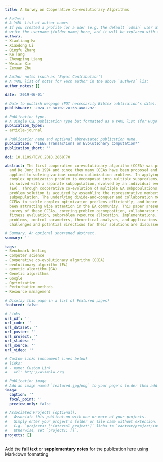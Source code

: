 ```yaml
---
title: A Survey on Cooperative Co-evolutionary Algorithms

# Authors
# A YAML list of author names
# If you created a profile for a user (e.g. the default `admin` user at `content/authors/admin/`), 
# write the username (folder name) here, and it will be replaced with their full name and linked to their profile.
authors:
- Xiaoliang Ma
- Xiaodong Li
- Qingfu Zhang
- Ke Tang
- Zhengping Liang
- Weixin Xie
- Zexuan Zhu

# Author notes (such as 'Equal Contribution')
# A YAML list of notes for each author in the above `authors` list
author_notes: []

date: '2019-06-01'

# Date to publish webpage (NOT necessarily Bibtex publication's date).
publishDate: '2024-10-30T07:28:58.488229Z'

# Publication type.
# A single CSL publication type but formatted as a YAML list (for Hugo requirements).
publication_types:
- article-journal

# Publication name and optional abbreviated publication name.
publication: '*IEEE Transactions on Evolutionary Computation*'
publication_short: ''

doi: 10.1109/TEVC.2018.2868770

abstract: The first cooperative co-evolutionary algorithm (CCEA) was proposed by Potter
  and De Jong in 1994 and since then many CCEAs have been proposed and successfully
  applied to solving various complex optimization problems. In applying CCEAs, the
  complex optimization problem is decomposed into multiple subproblems, and each subproblem
  is solved with a separate subpopulation, evolved by an individual evolutionary algorithm
  (EA). Through cooperative co-evolution of multiple EA subpopulations, a complete
  problem solution is acquired by assembling the representative members from each
  subpopulation. The underlying divide-and-conquer and collaboration mechanisms enable
  CCEAs to tackle complex optimization problems efficiently, and hence CCEAs have
  been attracting wide attention in the EA community. This paper presents a comprehensive
  survey of these CCEAs, covering problem decomposition, collaborator selection, individual
  fitness evaluation, subproblem resource allocation, implementations, benchmark test
  problems, control parameters, theoretical analyses, and applications. The unsolved
  challenges and potential directions for their solutions are discussed.

# Summary. An optional shortened abstract.
summary: ''

tags:
- Benchmark testing
- Computer science
- Cooperative co-evolutionary algorithm (CCEA)
- evolutionary algorithm (EA)
- genetic algorithm (GA)
- Genetic algorithms
- Google
- Optimization
- Perturbation methods
- Resource management

# Display this page in a list of Featured pages?
featured: false

# Links
url_pdf: ''
url_code: ''
url_dataset: ''
url_poster: ''
url_project: ''
url_slides: ''
url_source: ''
url_video: ''

# Custom links (uncomment lines below)
# links:
# - name: Custom Link
#   url: http://example.org

# Publication image
# Add an image named `featured.jpg/png` to your page's folder then add a caption below.
image:
  caption: ''
  focal_point: ''
  preview_only: false

# Associated Projects (optional).
#   Associate this publication with one or more of your projects.
#   Simply enter your project's folder or file name without extension.
#   E.g. `projects: ['internal-project']` links to `content/project/internal-project/index.md`.
#   Otherwise, set `projects: []`.
projects: []
---
```


Add the **full text** or **supplementary notes** for the publication here using Markdown formatting.
